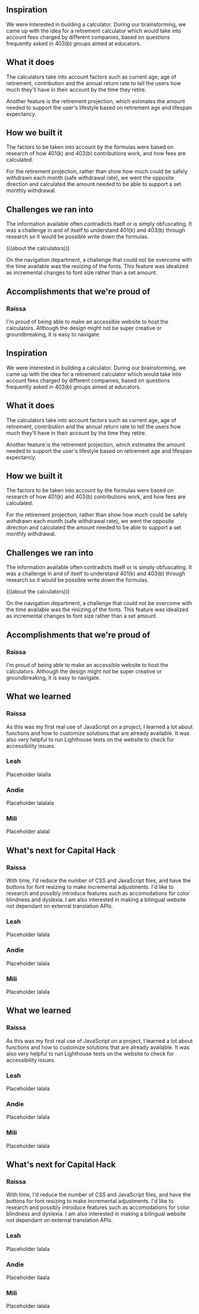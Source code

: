 ## Inspiration
We were interested in building a calculator. During our brainstorming, we came up with the idea for a retirement calculator which would take into account fees charged by different companies, based on questions frequently asked in 403(b) groups aimed at educators. 

## What it does
The calculators take into account factors such as current age, age of retirement, contribution and the annual return rate to tell the users how much they'll have in their account by the time they retire. 

Another feature is the retirement projection, which estimates the amount needed to support the user's lifestyle based on retirement age and lifespan expectancy.

## How we built it
The factors to be taken into account by the formulas were based on research of how 401(k) and 403(b) contributions work, and how fees are calculated.

For the retirement projection, rather than show how much could be safely withdrawn each month (safe withdrawal rate), we went the opposite direction and calculated the amount needed to be able to support a set monthly withdrawal. 

## Challenges we ran into
The information available often contradicts itself or is simply obfuscating. It was a challenge in and of itself to understand 401(k) and 403(b) through research so it would be possible write down the formulas.

(((about the calculators)))

On the navigation department, a challenge that could not be overcome with the time available was the resizing of the fonts. This feature was idealized as incremental changes to font size rather than a set amount.

## Accomplishments that we're proud of
### Raissa
I'm proud of being able to make an accessible website to host the calculators. Although the design might not be super creative or groundbreaking, it is easy to navigate.
## Inspiration
We were interested in building a calculator. During our brainstorming, we came up with the idea for a retirement calculator which would take into account fees charged by different companies, based on questions frequently asked in 403(b) groups aimed at educators. 

## What it does
The calculators take into account factors such as current age, age of retirement, contribution and the annual return rate to tell the users how much they'll have in their account by the time they retire. 

Another feature is the retirement projection, which estimates the amount needed to support the user's lifestyle based on retirement age and lifespan expectancy.

## How we built it
The factors to be taken into account by the formulas were based on research of how 401(k) and 403(b) contributions work, and how fees are calculated.

For the retirement projection, rather than show how much could be safely withdrawn each month (safe withdrawal rate), we went the opposite direction and calculated the amount needed to be able to support a set monthly withdrawal. 

## Challenges we ran into
The information available often contradicts itself or is simply obfuscating. It was a challenge in and of itself to understand 401(k) and 403(b) through research so it would be possible write down the formulas.

(((about the calculators)))

On the navigation department, a challenge that could not be overcome with the time available was the resizing of the fonts. This feature was idealized as incremental changes to font size rather than a set amount.

## Accomplishments that we're proud of
### Raissa
I'm proud of being able to make an accessible website to host the calculators. Although the design might not be super creative or groundbreaking, it is easy to navigate.

## What we learned
### Raissa
As this was my first real use of JavaScript on a project, I learned a lot about functions and how to customize solutions that are already available. It was also very helpful to run Lighthouse tests on the website to check for accessibility issues.

### Leah
Placeholder
lalalla

### Andie
Placeholder
lalalala

### Mili
Placeholder
alalal

## What's next for Capital Hack
### Raissa
With time, I'd reduce the number of CSS and JavaScript files, and have the buttons for font resizing to make incremental adjustments. 
I'd like to research and possibly introduce features such as accomodations for color blindness and dyslexia. I am also interested in making a bilingual website not dependant on external translation APIs.

### Leah
Placeholder
lalala

### Andie
Placeholder
lalala

### Mili
Placeholder
lalala

## What we learned
### Raissa
As this was my first real use of JavaScript on a project, I learned a lot about functions and how to customize solutions that are already available. It was also very helpful to run Lighthouse tests on the website to check for accessibility issues.

### Leah
Placeholder
lalala

### Andie
Placeholder
lalala

### Mili
Placeholder
lalala

## What's next for Capital Hack
### Raissa
With time, I'd reduce the number of CSS and JavaScript files, and have the buttons for font resizing to make incremental adjustments. 
I'd like to research and possibly introduce features such as accomodations for color blindness and dyslexia. I am also interested in making a bilingual website not dependant on external translation APIs.

### Leah
Placeholder
lalala

### Andie
Placeholder
llaala

### Mili
Placeholder
lalala
